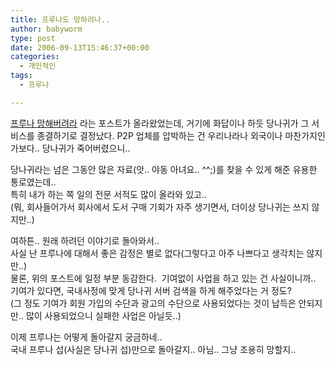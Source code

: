 ```yaml
---
title: 프루나도 망하려나..
author: babyworm
type: post
date: 2006-09-13T15:46:37+00:00
categories:
  - 개인적인
tags:
  - 프루나

---
```

[프루나 망해버려라][1] 라는 포스트가 올라왔었는데, 거기에 화답이나 하듯 당나귀가 그 서비스를 종결하기로 결정났다. P2P 업체를 압박하는 건 우리나라나 외국이나 마찬가지인가보다.. 당나귀가 죽어버렸으니..

당나귀라는 넘은 그동안 많은 자료(앗.. 야동 아녀요.. ^^;)를 찾을 수 있게 해준 유용한 통로였는데..<br>
특히 내가 하는 쪽 일의 전문 서적도 많이 올라와 있고..<br>
(뭐, 회사들어가서 회사에서 도서 구매 기회가 자주 생기면서, 더이상 당나귀는 쓰지 않지만..)

여하튼.. 원래 하려던 이야기로 돌아와서..<br>
사실 난 프루나에 대해서 좋은 감정은 별로 없다(그렇다고 아주 나쁘다고 생각치는 않지만..)<br>
물론, 위의 포스트에 일정 부분 동감한다.  기여없이 사업을 하고 있는 건 사실이니까..<br>
기여가 있다면, 국내사정에 맞게 당나귀 서버 검색을 하게 해주었다는 거 정도?<br>
(그 정도 기여가 회원 가입의 수단과 광고의 수단으로 사용되었다는 것이 납득은 안되지만.. 많이 사용되었으니 실패한 사업은 아닐듯..)

이제 프루나는 어떻게 돌아갈지 궁금하네..<br>
국내 프루나 섭(사실은 당나귀 섭)만으로 돌아갈지.. 아님.. 그냥 조용히 망할지..

 [1]: http://kdh7807.blogspot.com/2006/09/blog-post_13.html
